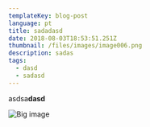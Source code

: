```yaml
---
templateKey: blog-post
language: pt
title: sadadasd
date: 2018-08-03T18:53:51.251Z
thumbnail: /files/images/image006.png
description: sadas
tags:
  - dasd
  - sadasd
---
```

asdsa**dasd**

![Big image](/files/images/max-boettinger-109436.jpg)

